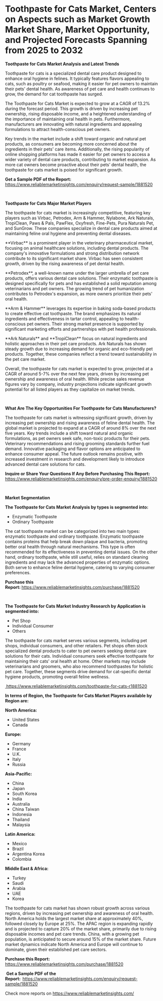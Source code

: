 <p><h1>Toothpaste for Cats Market, Centers on Aspects such as Market Growth Market Share, Market Opportunity, and Projected Forecasts Spanning from 2025 to 2032</h1></p><p><strong>Toothpaste for Cats Market Analysis and Latest Trends</strong></p>
<p><p>Toothpaste for cats is a specialized dental care product designed to enhance oral hygiene in felines. It typically features flavors appealing to cats, such as poultry or seafood, making it easier for pet owners to maintain their pets' dental health. As awareness of pet care and health continues to grow, the demand for cat toothpaste has surged.</p><p>The Toothpaste for Cats Market is expected to grow at a CAGR of 13.2% during the forecast period. This growth is driven by increasing pet ownership, rising disposable income, and a heightened understanding of the importance of maintaining oral health in pets. Furthermore, manufacturers are innovating with natural ingredients and appealing formulations to attract health-conscious pet owners. </p><p>Key trends in the market include a shift toward organic and natural pet products, as consumers are becoming more concerned about the ingredients in their pets' care items. Additionally, the rising popularity of online shopping platforms has made it easier for pet owners to access a wider variety of dental care products, contributing to market expansion. As more cat owners become proactive about their pets’ dental health, the toothpaste for cats market is poised for significant growth.</p></p>
<p><strong>Get a Sample PDF of the Report:&nbsp;</strong> <a href="https://www.reliablemarketinsights.com/enquiry/request-sample/1881520?utm_campaign=3257&utm_medium=2&utm_source=Github&utm_content=ia&utm_term=05042025&utm_id=toothpaste-for-cats">https://www.reliablemarketinsights.com/enquiry/request-sample/1881520</a></p>
<p>&nbsp;</p>
<p><strong>Toothpaste for Cats Major Market Players</strong></p>
<p><p>The toothpaste for cats market is increasingly competitive, featuring key players such as Virbac, Petrodex, Arm & Hammer, Nylabone, Ark Naturals, TropiClean, Paws & Pals, PawFlex, Oxyfresh, Fine-Pets, Pura Naturals Pet, and SunGrow. These companies specialize in dental care products aimed at maintaining feline oral hygiene and preventing dental diseases.</p><p>**Virbac** is a prominent player in the veterinary pharmaceutical market, focusing on animal healthcare solutions, including dental products. The company's innovative formulations and strong distribution network contribute to its significant market share. Virbac has seen consistent growth, driven by the rising awareness of pet dental health.</p><p>**Petrodex**, a well-known name under the larger umbrella of pet care products, offers various dental care solutions. Their enzymatic toothpaste is designed specifically for pets and has established a solid reputation among veterinarians and pet owners. The growing trend of pet humanization contributes to Petrodex's expansion, as more owners prioritize their pets' oral health.</p><p>**Arm & Hammer** leverages its expertise in baking soda-based products to create effective cat toothpaste. The brand emphasizes its natural ingredients and effectiveness in tartar control, appealing to health-conscious pet owners. Their strong market presence is supported by significant marketing efforts and partnerships with pet health professionals.</p><p>**Ark Naturals** and **TropiClean** focus on natural ingredients and holistic approaches in their pet care products. Ark Naturals has shown steady growth due to increasing demand for organic and eco-friendly pet products. Together, these companies reflect a trend toward sustainability in the pet care market.</p><p>Overall, the toothpaste for cats market is expected to grow, projected at a CAGR of around 5-7% over the next few years, driven by increasing pet ownership and awareness of oral health. While precise sales revenue figures vary by company, industry projections indicate significant growth potential for all listed players as they capitalize on market trends.</p></p>
<p>&nbsp;</p>
<p><strong>What Are The Key Opportunities For Toothpaste for Cats Manufacturers?</strong></p>
<p><p>The toothpaste for cats market is witnessing significant growth, driven by increasing pet ownership and rising awareness of feline dental health. The global market is projected to expand at a CAGR of around 8% over the next five years. Key trends include a shift toward natural and organic formulations, as pet owners seek safe, non-toxic products for their pets. Veterinary recommendations and rising grooming standards further fuel demand. Innovative packaging and flavor options are anticipated to enhance consumer appeal. The future outlook remains positive, with increased investment in research and development likely to introduce advanced dental care solutions for cats.</p></p>
<p><strong>Inquire or Share Your Questions If Any Before Purchasing This Report:</strong> <a href="https://www.reliablemarketinsights.com/enquiry/pre-order-enquiry/1881520?utm_campaign=3257&utm_medium=2&utm_source=Github&utm_content=ia&utm_term=05042025&utm_id=toothpaste-for-cats">https://www.reliablemarketinsights.com/enquiry/pre-order-enquiry/1881520</a></p>
<p>&nbsp;</p>
<p><strong>Market Segmentation</strong></p>
<p><strong>The Toothpaste for Cats Market Analysis by types is segmented into:</strong></p>
<p><ul><li>Enzymatic Toothpaste</li><li>Ordinary Toothpaste</li></ul></p>
<p><p>The cat toothpaste market can be categorized into two main types: enzymatic toothpaste and ordinary toothpaste. Enzymatic toothpaste contains proteins that help break down plaque and bacteria, promoting better oral health through natural mechanisms. This type is often recommended for its effectiveness in preventing dental issues. On the other hand, ordinary toothpaste, while still useful, relies on standard cleaning ingredients and may lack the advanced properties of enzymatic options. Both serve to enhance feline dental hygiene, catering to varying consumer preferences.</p></p>
<p><strong>Purchase this Report:&nbsp;</strong><a href="https://www.reliablemarketinsights.com/purchase/1881520?utm_campaign=3257&utm_medium=2&utm_source=Github&utm_content=ia&utm_term=05042025&utm_id=toothpaste-for-cats">https://www.reliablemarketinsights.com/purchase/1881520</a></p>
<p>&nbsp;</p>
<p><strong>The Toothpaste for Cats Market Industry Research by Application is segmented into:</strong></p>
<p><ul><li>Pet Shop</li><li>Individual Consumer</li><li>Others</li></ul></p>
<p><p>The toothpaste for cats market serves various segments, including pet shops, individual consumers, and other retailers. Pet shops often stock specialized dental products to cater to pet owners seeking dental care solutions for their cats. Individual consumers seek effective toothpaste for maintaining their cats' oral health at home. Other markets may include veterinarians and groomers, who also recommend toothpastes for holistic pet care. Together, these segments drive demand for cat-specific dental hygiene products, promoting overall feline wellness.</p></p>
<p><a href="https://www.reliablemarketinsights.com/toothpaste-for-cats-r1881520?utm_campaign=3257&utm_medium=2&utm_source=Github&utm_content=ia&utm_term=05042025&utm_id=toothpaste-for-cats">&nbsp;https://www.reliablemarketinsights.com/toothpaste-for-cats-r1881520</a></p>
<p><strong>In terms of Region, the Toothpaste for Cats Market Players available by Region are:</strong></p>
<p>
    <p> <strong> North America: </strong>
        <ul>
            <li>United States</li>
            <li>Canada</li>
        </ul>
        </p> 
    <p> <strong> Europe: </strong>
        <ul>
            <li>Germany</li>
            <li>France</li>
            <li>U.K.</li>
            <li>Italy</li>
            <li>Russia</li>
        </ul>
        </p> 
    <p> <strong> Asia-Pacific: </strong>
        <ul>
            <li>China</li>
            <li>Japan</li>
            <li>South Korea</li>
            <li>India</li>
            <li>Australia</li>
            <li>China Taiwan</li>
            <li>Indonesia</li>
            <li>Thailand</li>
            <li>Malaysia</li>
        </ul>
        </p> 
    <p> <strong> Latin America: </strong>
        <ul>
            <li>Mexico</li>
            <li>Brazil</li>
            <li>Argentina Korea</li>
            <li>Colombia</li>
        </ul>
        </p> 
    <p> <strong> Middle East & Africa: </strong>
        <ul>
            <li>Turkey</li>
            <li>Saudi</li>
            <li>Arabia</li>
            <li>UAE</li>
            <li>Korea</li>
        </ul>
    </p>
    </p>
<p><p>The toothpaste for cats market has shown robust growth across various regions, driven by increasing pet ownership and awareness of oral health. North America holds the largest market share at approximately 40%, followed closely by Europe at 25%. The APAC region is expanding rapidly and is projected to capture 20% of the market share, primarily due to rising disposable incomes and pet care trends. China, with a growing pet population, is anticipated to secure around 15% of the market share. Future market dynamics indicate North America and Europe will continue to dominate, given their established pet care sectors.</p></p>
<p><strong>Purchase this Report: </strong><a href="https://www.reliablemarketinsights.com/purchase/1881520?utm_campaign=3257&utm_medium=2&utm_source=Github&utm_content=ia&utm_term=05042025&utm_id=toothpaste-for-cats">https://www.reliablemarketinsights.com/purchase/1881520</a></p>
<p>&nbsp;<strong>Get a Sample PDF of the Report:&nbsp;&nbsp;</strong><a href="https://www.reliablemarketinsights.com/enquiry/request-sample/1881520?utm_campaign=3257&utm_medium=2&utm_source=Github&utm_content=ia&utm_term=05042025&utm_id=toothpaste-for-cats">https://www.reliablemarketinsights.com/enquiry/request-sample/1881520</a></p>
<p><strong></strong></p>
<p>Check more reports on <a href="https://www.reliablemarketinsights.com/?utm_campaign=3257&utm_medium=2&utm_source=Github&utm_content=ia&utm_term=05042025&utm_id=toothpaste-for-cats">https://www.reliablemarketinsights.com/</a></p>